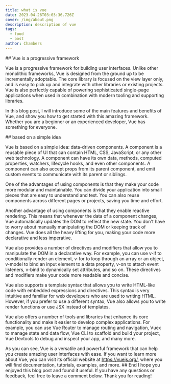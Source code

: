 ```yaml
---
title: what is vue
date: 2023-04-26T03:03:36.726Z
cover: /img/about.png
description: description of vue
tags:
  - food
  - post
author: Chambers
---
```

#﻿# Vue is a progressive framework

Vue is a progressive framework for building user interfaces. Unlike other monolithic frameworks, Vue is designed from the ground up to be incrementally adoptable. The core library is focused on the view layer only, and is easy to pick up and integrate with other libraries or existing projects. Vue is also perfectly capable of powering sophisticated single-page applications when used in combination with modern tooling and supporting libraries.

In this blog post, I will introduce some of the main features and benefits of Vue, and show you how to get started with this amazing framework. Whether you are a beginner or an experienced developer, Vue has something for everyone.

#﻿# based on a simple idea

Vue is based on a simple idea: data-driven components. A component is a reusable piece of UI that can contain HTML, CSS, JavaScript, or any other web technology. A component can have its own data, methods, computed properties, watchers, lifecycle hooks, and even other components. A component can also accept props from its parent component, and emit custom events to communicate with its parent or siblings.

One of the advantages of using components is that they make your code more modular and maintainable. You can divide your application into small pieces that are easy to understand and test. You can also reuse components across different pages or projects, saving you time and effort.

Another advantage of using components is that they enable reactive rendering. This means that whenever the data of a component changes, Vue automatically updates the DOM to reflect the new state. You don't have to worry about manually manipulating the DOM or keeping track of changes. Vue does all the heavy lifting for you, making your code more declarative and less imperative.

Vue also provides a number of directives and modifiers that allow you to manipulate the DOM in a declarative way. For example, you can use v-if to conditionally render an element, v-for to loop through an array or an object, v-model to bind an input element to a data property, v-on to attach event listeners, v-bind to dynamically set attributes, and so on. These directives and modifiers make your code more readable and concise.

Vue also supports a template syntax that allows you to write HTML-like code with embedded expressions and directives. This syntax is very intuitive and familiar for web developers who are used to writing HTML. However, if you prefer to use a different syntax, Vue also allows you to write render functions or use JSX instead of templates.

Vue also offers a number of tools and libraries that enhance its core functionality and make it easier to develop complex applications. For example, you can use Vue Router to manage routing and navigation, Vuex to manage state and data flow, Vue CLI to scaffold and build your project, Vue Devtools to debug and inspect your app, and many more.

As you can see, Vue is a versatile and powerful framework that can help you create amazing user interfaces with ease. If you want to learn more about Vue, you can visit its official website at https://vuejs.org/, where you will find documentation, tutorials, examples, and more.
#﻿# End
I hope you enjoyed this blog post and found it useful. If you have any questions or feedback, feel free to leave a comment below. Thank you for reading!



